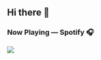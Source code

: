 ## Hi there 👋

<!--
**alisonjing/alisonjing** is a ✨ _special_ ✨ repository because its `README.md` (this file) appears on your GitHub profile.

Here are some ideas to get you started:

- 🔭 I’m currently working on ...
- 🌱 I’m currently learning ...
- 👯 I’m looking to collaborate on ...
- 🤔 I’m looking for help with ...
- 💬 Ask me about ...
- 📫 How to reach me: ...
- 😄 Pronouns: ...
- ⚡ Fun fact: ...
-->

### Now Playing — Spotify 🎧
<p>
<a href="https://spotify-github-profile.kittinanx.com/api/view.svg?uid=31dwqhwmlhshsshvvnzljnl6vqfa&redirect=true">
<img src="https://spotify-github-profile.kittinanx.com/api/view.svg?uid=31dwqhwmlhshsshvvnzljnl6vqfa&cover_image=true&theme=default&show_offline=true&background_color=121212&interchange=true&bar_color_cover=false"/>
</a>
</p>

